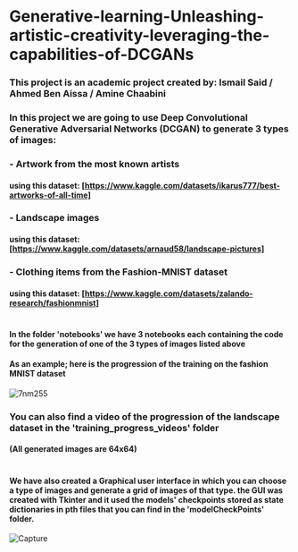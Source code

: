 # Generative-learning-Unleashing-artistic-creativity-leveraging-the-capabilities-of-DCGANs

### This project is an academic project created by: Ismail Said / Ahmed Ben Aissa / Amine Chaabini
### In this project we are going to use Deep Convolutional Generative Adversarial Networks (DCGAN) to generate 3 types of images:

###  
### - Artwork from the most known artists 
#### using this dataset: [https://www.kaggle.com/datasets/ikarus777/best-artworks-of-all-time]

###  
### - Landscape images
#### using this dataset: [https://www.kaggle.com/datasets/arnaud58/landscape-pictures]


###  
### - Clothing items from the Fashion-MNIST dataset 
#### using this dataset: [https://www.kaggle.com/datasets/zalando-research/fashionmnist]
# 
#### In the folder 'notebooks' we have 3 notebooks each containing the code for the generation of one of the 3 types of images listed above
#### As an example; here is the progression of the training on the fashion MNIST dataset
![7nm255](https://github.com/ismailsaid2001/Generative-learning-Unleashing-artistic-creativity-leveraging-the-capabilities-of-DCGANs/assets/78700276/976c01ae-2a80-4fdc-a440-0ebbc0f31981)
### You can also find a video of the progression of the landscape dataset in the 'training_progress_videos' folder
#### (All generated images are 64x64)
#   
#### We have also created a Graphical user interface in which you can choose a type of images and generate a grid of images of that type. the GUI was created with Tkinter and it used the models' checkpoints stored as state dictionaries in pth files that you can find in the 'modelCheckPoints' folder.
![Capture](https://github.com/ismailsaid2001/Generative-learning-Unleashing-artistic-creativity-leveraging-the-capabilities-of-DCGANs/assets/78700276/05c6bf61-54f7-4d9b-bcc3-fe91ddcad8c7)
